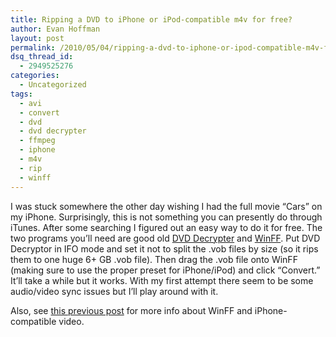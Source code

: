 ```yaml
---
title: Ripping a DVD to iPhone or iPod-compatible m4v for free?
author: Evan Hoffman
layout: post
permalink: /2010/05/04/ripping-a-dvd-to-iphone-or-ipod-compatible-m4v-for-free/
dsq_thread_id:
  - 2949525276
categories:
  - Uncategorized
tags:
  - avi
  - convert
  - dvd
  - dvd decrypter
  - ffmpeg
  - iphone
  - m4v
  - rip
  - winff
---
```

I was stuck somewhere the other day wishing I had the full movie &#8220;Cars&#8221; on my iPhone. Surprisingly, this is not something you can presently do through iTunes. After some searching I figured out an easy way to do it for free. The two programs you&#8217;ll need are good old <a href="http://www.mrbass.org/dvdrip/" onclick="_gaq.push(['_trackEvent', 'outbound-article', 'http://www.mrbass.org/dvdrip/', 'DVD Decrypter']);" >DVD Decrypter</a> and <a href="http://winff.org/html_new/" onclick="_gaq.push(['_trackEvent', 'outbound-article', 'http://winff.org/html_new/', 'WinFF']);" >WinFF</a>. Put DVD Decryptor in IFO mode and set it not to split the .vob files by size (so it rips them to one huge 6+ GB .vob file). Then drag the .vob file onto WinFF (making sure to use the proper preset for iPhone/iPod) and click &#8220;Convert.&#8221; It&#8217;ll take a while but it works. With my first attempt there seem to be some audio/video sync issues but I&#8217;ll play around with it.

Also, see <a href="http://www.evanhoffman.com/evan/2009/05/27/one-click-converting-avi-to-mp4-for-ipod-or-iphone/" onclick="_gaq.push(['_trackEvent', 'outbound-article', 'http://www.evanhoffman.com/evan/2009/05/27/one-click-converting-avi-to-mp4-for-ipod-or-iphone/', 'this previous post']);" >this previous post</a> for more info about WinFF and iPhone-compatible video.